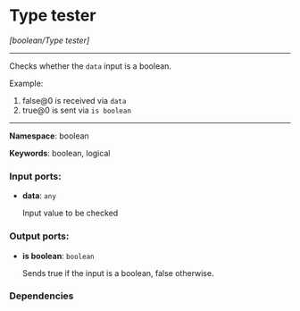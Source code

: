 # Type tester

_[boolean/Type tester]_

---

Checks whether the `data` input is a boolean.

Example:

1.  false@0 is received via `data`
2. true@0 is sent via `is boolean`

---

__Namespace__: boolean

__Keywords__: boolean, logical

### Input ports:

* __data__: ` any `

    Input value to be checked

### Output ports:

* __is boolean__: ` boolean `

    Sends true if the input is a boolean, false otherwise.

### Dependencies




